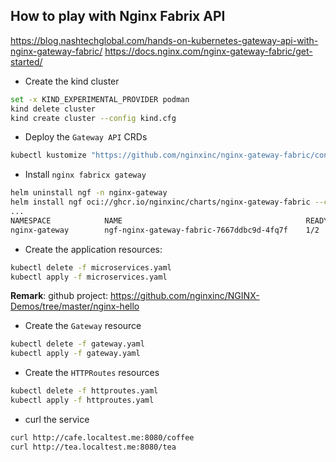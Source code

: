 ## How to play with Nginx Fabrix API

https://blog.nashtechglobal.com/hands-on-kubernetes-gateway-api-with-nginx-gateway-fabric/
https://docs.nginx.com/nginx-gateway-fabric/get-started/

- Create the kind cluster
```bash
set -x KIND_EXPERIMENTAL_PROVIDER podman
kind delete cluster
kind create cluster --config kind.cfg
```
- Deploy the `Gateway API` CRDs
```bash
kubectl kustomize "https://github.com/nginxinc/nginx-gateway-fabric/config/crd/gateway-api/standard?ref=v1.5.0" | kubectl apply -f -
```
- Install `nginx fabricx gateway`
```bash
helm uninstall ngf -n nginx-gateway
helm install ngf oci://ghcr.io/nginxinc/charts/nginx-gateway-fabric --create-namespace -n nginx-gateway -f values.yaml
...
NAMESPACE            NAME                                         READY   STATUS    RESTARTS   AGE
nginx-gateway        ngf-nginx-gateway-fabric-7667ddbc9d-4fq7f    1/2     Running   0          10s
```
- Create the application resources:
```bash
kubectl delete -f microservices.yaml
kubectl apply -f microservices.yaml
```
**Remark**: github project: https://github.com/nginxinc/NGINX-Demos/tree/master/nginx-hello

- Create the `Gateway` resource

```bash
kubectl delete -f gateway.yaml
kubectl apply -f gateway.yaml
```
- Create the `HTTPRoutes` resources
```bash
kubectl delete -f httproutes.yaml
kubectl apply -f httproutes.yaml
```
- curl the service
```bash
curl http://cafe.localtest.me:8080/coffee
curl http://tea.localtest.me:8080/tea
```